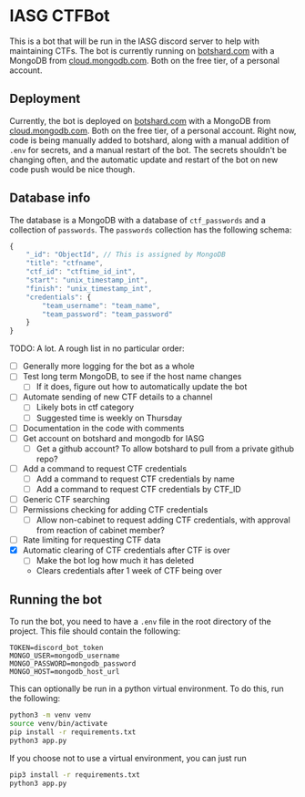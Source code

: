 # IASG CTFBot

This is a bot that will be run in the IASG discord server to help with maintaining CTFs. The bot is currently running on [botshard.com](https://botshard.com) with a MongoDB from [cloud.mongodb.com](https://cloud.mongodb.com). Both on the free tier, of a personal account.

## Deployment

Currently, the bot is deployed on [botshard.com](https://botshard.com) with a MongoDB from [cloud.mongodb.com](https://cloud.mongodb.com). Both on the free tier, of a personal account. Right now, code is being manually added to botshard, along with a manual addition of `.env` for secrets, and a manual restart of the bot. The secrets shouldn't be changing often, and the automatic update and restart of the bot on new code push would be nice though.

## Database info

The database is a MongoDB with a database of `ctf_passwords` and a collection of `passwords`. The `passwords` collection has the following schema:

```js
{
    "_id": "ObjectId", // This is assigned by MongoDB
    "title": "ctfname",
    "ctf_id": "ctftime_id_int",
    "start": "unix_timestamp_int",
    "finish": "unix_timestamp_int",
    "credentials": {
        "team_username": "team_name",
        "team_password": "team_password"
    }
}
```

TODO: A lot. A rough list in no particular order:

- [ ] Generally more logging for the bot as a whole
- [ ] Test long term MongoDB, to see if the host name changes
  - [ ] If it does, figure out how to automatically update the bot
- [ ] Automate sending of new CTF details to a channel
  - [ ] Likely bots in ctf category
  - [ ] Suggested time is weekly on Thursday
- [ ] Documentation in the code with comments
- [ ] Get account on botshard and mongodb for IASG
  - [ ] Get a github account? To allow botshard to pull from a private github repo?
- [ ] Add a command to request CTF credentials
  - [ ] Add a command to request CTF credentials by name
  - [ ] Add a command to request CTF credentials by CTF_ID
- [ ] Generic CTF searching
- [ ] Permissions checking for adding CTF credentials
  - [ ] Allow non-cabinet to request adding CTF credentials, with approval from reaction of cabinet member?
- [ ] Rate limiting for requesting CTF data
- [X] Automatic clearing of CTF credentials after CTF is over
  - [ ] Make the bot log how much it has deleted
  - Clears credentials after 1 week of CTF being over

## Running the bot

To run the bot, you need to have a `.env` file in the root directory of the project. This file should contain the following:

```env
TOKEN=discord_bot_token
MONGO_USER=mongodb_username
MONGO_PASSWORD=mongodb_password
MONGO_HOST=mongodb_host_url
```

This can optionally be run in a python virtual environment. To do this, run the following:

```bash
python3 -m venv venv
source venv/bin/activate
pip install -r requirements.txt
python3 app.py
```

If you choose not to use a virtual environment, you can just run

```bash
pip3 install -r requirements.txt
python3 app.py
```
